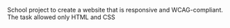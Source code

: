
School project to create a website that is responsive and WCAG-compliant. The task allowed only HTML and CSS
